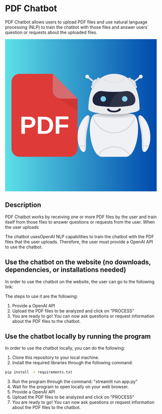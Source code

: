 # PDF Chatbot

PDF Chatbot allows users to upload PDF files and use natural language processing (NLP) to train the chatbot with those files and answer users´ question or requests about the uploaded files.

![Logo](Logo.png)

## Description

PDF Chatbot works by receiving one or more PDF files by the user and train itself from those files to answer questions or requests from the user. When the user uploads 

The chatbot usesOpenAI NLP capabilities to train the chatbot with the PDF files that the user uploads. Therefore, the user must provide a OpenAI API to use the chatbot. 

## Use the chatbot on the website (no downloads, dependencies, or installations needed)

In order to use the chatbot on the website, the user can go to the following link:

The steps to use it are the following:

1. Provide a OpenAI API
2. Upload the PDF files to be analyzed and click on "PROCESS"
3. You are ready to go! You can now ask questions or request information about the PDF files to the chatbot.

## Use the chatbot locally by running the program 

In order to use the chatbot locally, you can do the following: 

1. Clone this repository to your local machine.
2. Install the required libraries through the following command:

```bash
pip install -r requirements.txt
```

3. Run the program through the command: "streamlit run app.py"
4. Wait for the program to open locally on your web browser.
5. Provide a OpenAI API
6. Upload the PDF files to be analyzed and click on "PROCESS"
7. You are ready to go! You can now ask questions or request information about the PDF files to the chatbot.




